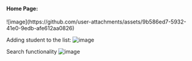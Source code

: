 <h4>Home Page:</h4>
![image](https://github.com/user-attachments/assets/9b586ed7-5932-41e0-9edb-afe612aa0826)


Adding student to the list:
![image](https://github.com/user-attachments/assets/c0183a3f-1b36-43fa-8a4d-3baba87bfe36)


Search functionality
![image](https://github.com/user-attachments/assets/7892eb64-86a8-48cf-834b-59d67f41a922)
